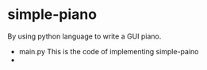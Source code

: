 # simple-piano
By using python language to write a GUI piano.

- main.py 
  This is the code of implementing simple-paino
- 
